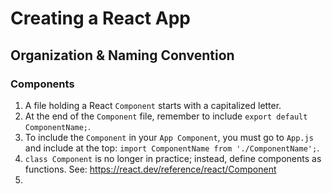 # Creating a React App

## Organization & Naming Convention

### Components

1. A file holding a React `Component` starts with a capitalized letter.
2. At the end of the `Component` file, remember to include `export default ComponentName;`.
3. To include the `Component` in your `App Component`, you must go to `App.js` and include at the top: `import ComponentName from './ComponentName';`.
4. `class Component` is no longer in practice; instead, define components as functions. See: https://react.dev/reference/react/Component
5. 